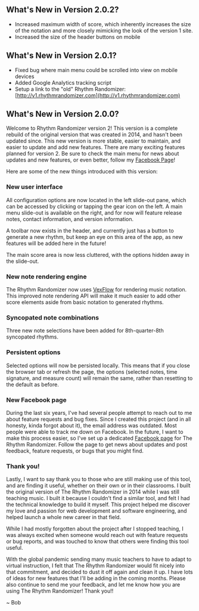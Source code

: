 ## What's New in Version 2.0.2?

- Increased maximum width of score, which inherently increases the size of the notation and more closely mimicking the look of the version 1 site.
- Increased the size of the header buttons on mobile

## What's New in Version 2.0.1?

- Fixed bug where main menu could be scrolled into view on mobile devices
- Added Google Analytics tracking script
- Setup a link to the "old" Rhythm Randomizer: [http://v1.rhythmrandomizer.com](http://v1.rhythmrandomizer.com)

## What's New in Version 2.0.0?

Welcome to Rhythm Randomizer version 2! This version is a complete rebuild of the original version that was created in 2014, and hasn't been updated since. This new version is more stable, easier to maintain, and easier to update and add new features. There are many exciting features planned for version 2. Be sure to check the main menu for news about updates and new features, or even better, follow my [Facebook Page](https://fb.me/TheRhythmRandomizer)!

Here are some of the new things introduced with this version:

### New user interface

All configuration options are now located in the left slide-out pane, which can be accessed by clicking or tapping the gear icon on the left. A main menu slide-out is available on the right, and for now will feature release notes, contact information, and version information.

A toolbar now exists in the header, and currently just has a button to generate a new rhythm, but keep an eye on this area of the app, as new features will be added here in the future!

The main score area is now less cluttered, with the options hidden away in the slide-out.

### New note rendering engine

The Rhythm Randomizer now uses [VexFlow](https://www.vexflow.com/) for rendering music notation. This improved note rendering API will make it much easier to add other score elements aside from basic notation to generated rhythms.

### Syncopated note combinations

Three new note selections have been added for 8th-quarter-8th syncopated rhythms.

### Persistent options

Selected options will now be persisted locally. This means that if you close the browser tab or refresh the page, the options (selected notes, time signature, and measure count) will remain the same, rather than resetting to the default as before.

### New Facebook page

During the last six years, I've had several people attempt to reach out to me about feature requests and bug fixes. Since I created this project (and in all honesty, kinda forgot about it), the email address was outdated. Most people were able to track me down on Facebook. In the future, I want to make this process easier, so I've set up a dedicated [Facebook page](https://fb.me/TheRhythmRandomizer) for The Rhythm Randomizer. Follow the page to get news about updates and post feedback, feature requests, or bugs that you might find.

### Thank you!

Lastly, I want to say thank you to those who are still making use of this tool, and are finding it useful, whether on their own or in their classrooms. I built the original version of The Rhythm Randomizer in 2014 while I was still teaching music. I built it because I couldn't find a similar tool, and felt I had the technical knowledge to build it myself. This project helped me discover my love and passion for web development and software engineering, and helped launch a whole new career in that field.

While I had mostly forgotten about the project after I stopped teaching, I was always excited when someone would reach out with feature requests or bug reports, and was touched to know that others were finding this tool useful.

With the global pandemic sending many music teachers to have to adapt to virtual instruction, I felt that The Rhythm Randomizer would fit nicely into that commitment, and decided to dust it off again and clean it up. I have lots of ideas for new features that I'll be adding in the coming months. Please also continue to send me your feedback, and let me know how you are using The Rhythm Randomizer! Thank you!!

~ Bob
